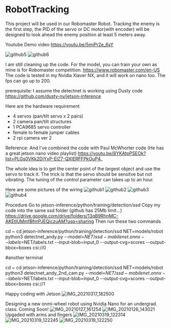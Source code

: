 # RobotTracking
This project will be used in our Robomaster Robot. Tracking the enemy is the first step, the PID of the servo or DC motor(with encoder) will be designed to look ahead the enemy position at least 5 meters away. 

Youtube Demo video
https://youtu.be/5mjPr2e_6sY

![github5](https://user-images.githubusercontent.com/8468724/111451478-6fed0280-874c-11eb-9dc3-e802d50127a3.jpg)
![github6](https://user-images.githubusercontent.com/8468724/111451600-914dee80-874c-11eb-971f-988e421e25d9.jpg)


I am still cleaning up the code. For the model, you can train your own as mine is for Robomaster competition. https://www.robomaster.com/en-US
The code is tested in my Nvidia Xiaver NX, and it will work on nano too. The fps can go up to 200.

prerequisite:
I assume the detectnet is working using Dusty code
https://github.com/dusty-nv/jetson-inference

Here are the hardware requirement
- 4 servos (pan/tilt servo x 2 pairs)
- 2 camera pan/tilt structures
- 1 PCA9685 servo controller
- female to female jumper cables
- 2 rpi camera ver 2

Reference:
And I've combined the code with Paul McWhorter code (He has a great jetson nano video playlist)
https://youtu.be/8YKAtpPSEOk?list=PLGs0VKk2DiYxP-ElZ7-QXIERFFPkOuP4_

The whole idea is to get the center point of the largest object and use the servo to track it. The trick is that the servo should be sensitve but not vibrating. The tuning of the control parameter can takes up to an hour.


Here are some pictures of the wiring
![github1](https://user-images.githubusercontent.com/8468724/111451654-9f9c0a80-874c-11eb-97bf-467656d42689.jpg)
![github2](https://user-images.githubusercontent.com/8468724/111451656-a165ce00-874c-11eb-9e31-57d56eecc5a5.jpg)
![github3](https://user-images.githubusercontent.com/8468724/111451661-a1fe6480-874c-11eb-9063-137ab58a6988.jpg)
![github4](https://user-images.githubusercontent.com/8468724/111451663-a296fb00-874c-11eb-9255-3270694aacd4.jpg)



Procedure
Go to jetson-inference/python/training/detection/ssd
Copy my code into the same ssd folder (github has 25Mb limit...)
https://drive.google.com/drive/folders/13qB9RhnMC-AKEtlUMmfBfmPJEQiczuAM?usp=sharing
Then run these two commands

cd ~
cd jetson-inference/python/training/detection/ssd
NET=models/robot
python3 detectnet_andy.py --model=$NET/ssd-mobilenet.onnx --labels=$NET/labels.txt           --input-blob=input_0 --output-cvg=scores --output-bbox=boxes             csi://0

#another terminal

cd ~
cd jetson-inference/python/training/detection/ssd
NET=models/robot
python3 detectnet_andy_2nd_cam.py --model=$NET/ssd-mobilenet.onnx --labels=$NET/labels.txt           --input-blob=input_0 --output-cvg=scores --output-bbox=boxes             csi://1



Happy coding with Jetson
![IMG_20210317_182500](https://user-images.githubusercontent.com/8468724/111453213-49c86200-874e-11eb-8c4d-fc011bbab895.jpg)

Designing a new onmi-wheel robot using Nvidia Nano for an undergrad. class. Coming Soon!
![IMG_20210127_161254](https://user-images.githubusercontent.com/8468724/111727588-20bae500-88a6-11eb-8a4e-ff7a0e559338.jpg)
![IMG_20210126_143021](https://user-images.githubusercontent.com/8468724/111727689-5790fb00-88a6-11eb-8712-a4d181fab605.jpg)
Upgaded with arms and fingers
![IMG_20210319_122314](https://user-images.githubusercontent.com/8468724/111731304-21577980-88ae-11eb-85ac-a5001ccab36f.jpg)
![IMG_20210319_122245](https://user-images.githubusercontent.com/8468724/111731309-23b9d380-88ae-11eb-8d71-a73574f8ad66.jpg)
![IMG_20210319_122250](https://user-images.githubusercontent.com/8468724/111731310-23b9d380-88ae-11eb-98e0-62f4e8b81fdd.jpg)



